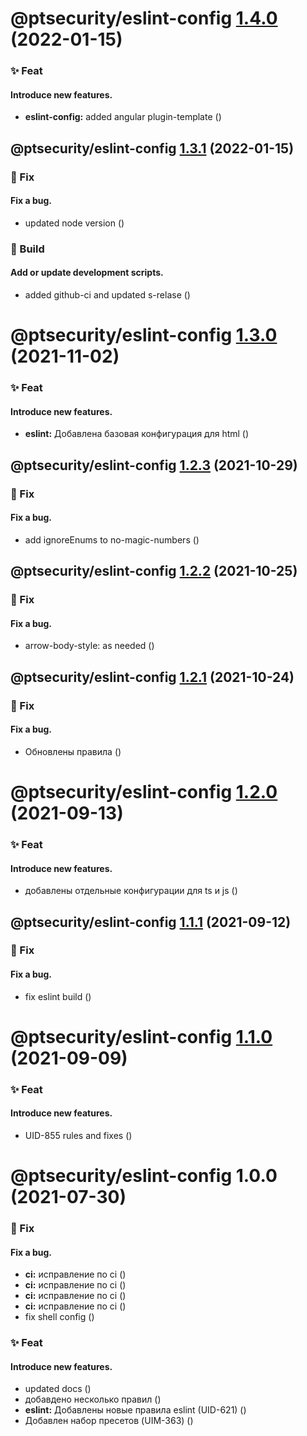 # @ptsecurity/eslint-config [1.4.0](https://github.com/positive-js/pt-code-style/compare/@ptsecurity/eslint-config@1.3.1...@ptsecurity/eslint-config@1.4.0) (2022-01-15)


### ✨  Feat
#### Introduce new features.

* **eslint-config:** added angular plugin-template ([](https://github.com/positive-js/pt-code-style/commit/6ffbf0e))

## @ptsecurity/eslint-config [1.3.1](https://github.com/positive-js/pt-code-style/compare/@ptsecurity/eslint-config@1.3.0...@ptsecurity/eslint-config@1.3.1) (2022-01-15)


### 🐛  Fix
#### Fix a bug.

* updated node version ([](https://github.com/positive-js/pt-code-style/commit/75c3d79))


### 🔨  Build
#### Add or update development scripts.

* added github-ci and updated s-relase ([](https://github.com/positive-js/pt-code-style/commit/52babbe))

# @ptsecurity/eslint-config [1.3.0](https://gitlab.ptsecurity.com/ui/core/pt-code-style/compare/@ptsecurity/eslint-config@1.2.3...@ptsecurity/eslint-config@1.3.0) (2021-11-02)


### ✨  Feat
#### Introduce new features.

* **eslint:** Добавлена базовая конфигурация для html ([](https://gitlab.ptsecurity.com/ui/core/pt-code-style/commit/fffeb19))

## @ptsecurity/eslint-config [1.2.3](https://gitlab.ptsecurity.com/ui/core/pt-code-style/compare/@ptsecurity/eslint-config@1.2.2...@ptsecurity/eslint-config@1.2.3) (2021-10-29)


### 🐛  Fix
#### Fix a bug.

* add ignoreEnums to no-magic-numbers ([](https://gitlab.ptsecurity.com/ui/core/pt-code-style/commit/9f99958))

## @ptsecurity/eslint-config [1.2.2](https://gitlab.ptsecurity.com/ui/core/pt-code-style/compare/@ptsecurity/eslint-config@1.2.1...@ptsecurity/eslint-config@1.2.2) (2021-10-25)


### 🐛  Fix
#### Fix a bug.

* arrow-body-style: as needed ([](https://gitlab.ptsecurity.com/ui/core/pt-code-style/commit/b3d73e4))

## @ptsecurity/eslint-config [1.2.1](https://gitlab.ptsecurity.com/ui/core/pt-code-style/compare/@ptsecurity/eslint-config@1.2.0...@ptsecurity/eslint-config@1.2.1) (2021-10-24)


### 🐛  Fix
#### Fix a bug.

* Обновлены правила ([](https://gitlab.ptsecurity.com/ui/core/pt-code-style/commit/2289653))

# @ptsecurity/eslint-config [1.2.0](https://gitlab.ptsecurity.com/ui/core/pt-code-style/compare/@ptsecurity/eslint-config@1.1.1...@ptsecurity/eslint-config@1.2.0) (2021-09-13)


### ✨  Feat
#### Introduce new features.

* добавлены отдельные конфигурации для ts и js ([](https://gitlab.ptsecurity.com/ui/core/pt-code-style/commit/2bc9125))

## @ptsecurity/eslint-config [1.1.1](https://gitlab.ptsecurity.com/ui/core/pt-code-style/compare/@ptsecurity/eslint-config@1.1.0...@ptsecurity/eslint-config@1.1.1) (2021-09-12)


### 🐛  Fix
#### Fix a bug.

* fix eslint build ([](https://gitlab.ptsecurity.com/ui/core/pt-code-style/commit/1468529))

# @ptsecurity/eslint-config [1.1.0](https://gitlab.ptsecurity.com/ui/core/pt-code-style/compare/@ptsecurity/eslint-config@1.0.0...@ptsecurity/eslint-config@1.1.0) (2021-09-09)


### ✨  Feat
#### Introduce new features.

* UID-855 rules and fixes ([](https://gitlab.ptsecurity.com/ui/core/pt-code-style/commit/237b531))

# @ptsecurity/eslint-config 1.0.0 (2021-07-30)


### 🐛  Fix
#### Fix a bug.

* **ci:** исправление по ci ([](https://gitlab.ptsecurity.com/ui/core/pt-code-style/commit/6e5533a))
* **ci:** исправление по ci ([](https://gitlab.ptsecurity.com/ui/core/pt-code-style/commit/921c02b))
* **ci:** исправление по ci ([](https://gitlab.ptsecurity.com/ui/core/pt-code-style/commit/1714075))
* **ci:** исправление по ci ([](https://gitlab.ptsecurity.com/ui/core/pt-code-style/commit/92729f8))
* fix shell config ([](https://gitlab.ptsecurity.com/ui/core/pt-code-style/commit/8213876))


### ✨  Feat
#### Introduce new features.

* updated docs ([](https://gitlab.ptsecurity.com/ui/core/pt-code-style/commit/2852b7e))
* добавдено несколько правил ([](https://gitlab.ptsecurity.com/ui/core/pt-code-style/commit/bf0707a))
* **eslint:** Добавлены новые правила eslint (UID-621) ([](https://gitlab.ptsecurity.com/ui/core/pt-code-style/commit/ef22658))
* Добавлен набор пресетов (UIM-363) ([](https://gitlab.ptsecurity.com/ui/core/pt-code-style/commit/e4bb210))
